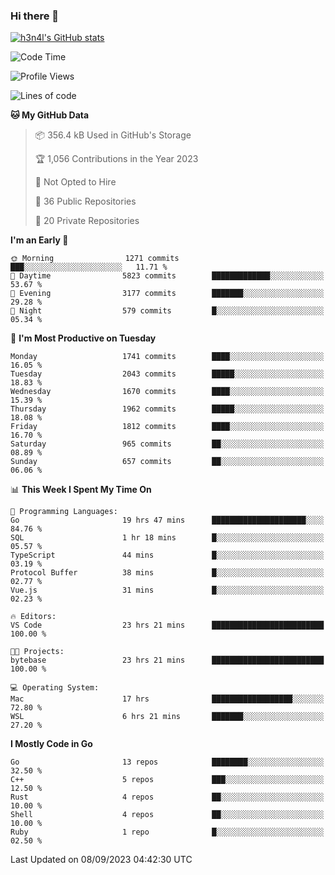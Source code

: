 ### Hi there 👋

[![h3n4l's GitHub stats](https://github-readme-stats.vercel.app/api?username=h3n4l&count_private=true&show_icons=true&theme=radical)](https://github.com/h3n4l/github-readme-stats)

<!--START_SECTION:waka-->
![Code Time](http://img.shields.io/badge/Code%20Time-1%2C573%20hrs%2041%20mins-blue)

![Profile Views](http://img.shields.io/badge/Profile%20Views-14-blue)

![Lines of code](https://img.shields.io/badge/From%20Hello%20World%20I%27ve%20Written-3.0%20million%20lines%20of%20code-blue)

**🐱 My GitHub Data** 

> 📦 356.4 kB Used in GitHub's Storage 
 > 
> 🏆 1,056 Contributions in the Year 2023
 > 
> 🚫 Not Opted to Hire
 > 
> 📜 36 Public Repositories 
 > 
> 🔑 20 Private Repositories 
 > 
**I'm an Early 🐤** 

```text
🌞 Morning                1271 commits        ███░░░░░░░░░░░░░░░░░░░░░░   11.71 % 
🌆 Daytime                5823 commits        █████████████░░░░░░░░░░░░   53.67 % 
🌃 Evening                3177 commits        ███████░░░░░░░░░░░░░░░░░░   29.28 % 
🌙 Night                  579 commits         █░░░░░░░░░░░░░░░░░░░░░░░░   05.34 % 
```
📅 **I'm Most Productive on Tuesday** 

```text
Monday                   1741 commits        ████░░░░░░░░░░░░░░░░░░░░░   16.05 % 
Tuesday                  2043 commits        █████░░░░░░░░░░░░░░░░░░░░   18.83 % 
Wednesday                1670 commits        ████░░░░░░░░░░░░░░░░░░░░░   15.39 % 
Thursday                 1962 commits        █████░░░░░░░░░░░░░░░░░░░░   18.08 % 
Friday                   1812 commits        ████░░░░░░░░░░░░░░░░░░░░░   16.70 % 
Saturday                 965 commits         ██░░░░░░░░░░░░░░░░░░░░░░░   08.89 % 
Sunday                   657 commits         ██░░░░░░░░░░░░░░░░░░░░░░░   06.06 % 
```


📊 **This Week I Spent My Time On** 

```text
💬 Programming Languages: 
Go                       19 hrs 47 mins      █████████████████████░░░░   84.76 % 
SQL                      1 hr 18 mins        █░░░░░░░░░░░░░░░░░░░░░░░░   05.57 % 
TypeScript               44 mins             █░░░░░░░░░░░░░░░░░░░░░░░░   03.19 % 
Protocol Buffer          38 mins             █░░░░░░░░░░░░░░░░░░░░░░░░   02.77 % 
Vue.js                   31 mins             █░░░░░░░░░░░░░░░░░░░░░░░░   02.23 % 

🔥 Editors: 
VS Code                  23 hrs 21 mins      █████████████████████████   100.00 % 

🐱‍💻 Projects: 
bytebase                 23 hrs 21 mins      █████████████████████████   100.00 % 

💻 Operating System: 
Mac                      17 hrs              ██████████████████░░░░░░░   72.80 % 
WSL                      6 hrs 21 mins       ███████░░░░░░░░░░░░░░░░░░   27.20 % 
```

**I Mostly Code in Go** 

```text
Go                       13 repos            ████████░░░░░░░░░░░░░░░░░   32.50 % 
C++                      5 repos             ███░░░░░░░░░░░░░░░░░░░░░░   12.50 % 
Rust                     4 repos             ██░░░░░░░░░░░░░░░░░░░░░░░   10.00 % 
Shell                    4 repos             ██░░░░░░░░░░░░░░░░░░░░░░░   10.00 % 
Ruby                     1 repo              █░░░░░░░░░░░░░░░░░░░░░░░░   02.50 % 
```




 Last Updated on 08/09/2023 04:42:30 UTC
<!--END_SECTION:waka-->

